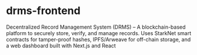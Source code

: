 # drms-frontend
Decentralized Record Management System (DRMS) – A blockchain-based platform to securely store, verify, and manage records. Uses StarkNet smart contracts for tamper-proof hashes, IPFS/Arweave for off-chain storage, and a web dashboard built with Next.js and React
